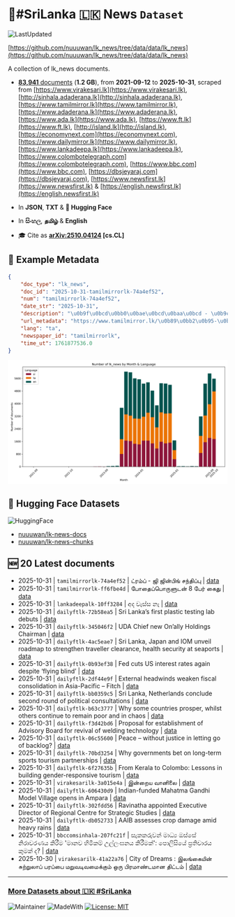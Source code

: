 # 📄#SriLanka 🇱🇰 News `Dataset`

![LastUpdated](https://img.shields.io/badge/last_updated-2025--10--31_08:16:50-green)

[https://github.com/nuuuwan/lk_news/tree/data/data/lk_news](https://github.com/nuuuwan/lk_news/tree/data/data/lk_news)

A collection of lk_news documents.

- [**83,941** documents](https://github.com/nuuuwan/lk_news/tree/data/data/lk_news) (**1.2 GB**), from **2021-09-12** to **2025-10-31**, scraped from [https://www.virakesari.lk](https://www.virakesari.lk), [http://sinhala.adaderana.lk](http://sinhala.adaderana.lk), [https://www.tamilmirror.lk](https://www.tamilmirror.lk), [https://www.adaderana.lk](https://www.adaderana.lk), [https://www.ada.lk](https://www.ada.lk), [https://www.ft.lk](https://www.ft.lk), [http://island.lk](http://island.lk), [https://economynext.com](https://economynext.com), [https://www.dailymirror.lk](https://www.dailymirror.lk), [https://www.lankadeepa.lk](https://www.lankadeepa.lk), [https://www.colombotelegraph.com](https://www.colombotelegraph.com), [https://www.bbc.com](https://www.bbc.com), [https://dbsjeyaraj.com](https://dbsjeyaraj.com), [https://www.newsfirst.lk](https://www.newsfirst.lk) & [https://english.newsfirst.lk](https://english.newsfirst.lk)

- In **JSON**, **TXT** & **🤗 Hugging Face**

- In **සිංහල**, **தமிழ்** & **English**

- 🎓 Cite as **[arXiv:2510.04124](https://arxiv.org/abs/2510.04124) [cs.CL]**

## 📝 Example Metadata

```json
{
    "doc_type": "lk_news",
    "doc_id": "2025-10-31-tamilmirrorlk-74a4ef52",
    "num": "tamilmirrorlk-74a4ef52",
    "date_str": "2025-10-31",
    "description": "\u0b9f\u0bcd\u0bb0\u0bae\u0bcd\u0baa\u0bcd - \u0b9c\u0bbf \u0b9c\u0bbf\u0ba9\u0bcd\u0baa\u0bbf\u0b99\u0bcd \u0b9a\u0ba8\u0bcd\u0ba4\u0bbf\u0baa\u0bcd\u0baa\u0bc1",
    "url_metadata": "https://www.tamilmirror.lk/\u0b89\u0bb2\u0b95-\u0b9a\u0bc6\u0baf\u0bcd\u0ba4\u0bbf\u0b95\u0bb3\u0bcd/\u0b9f\u0bcd\u0bb0\u0bae\u0bcd\u0baa\u0bcd-\u0b9c\u0bbf-\u0b9c\u0bbf\u0ba9\u0bcd\u0baa\u0bbf\u0b99\u0bcd-\u0b9a\u0ba8\u0bcd\u0ba4\u0bbf\u0baa\u0bcd\u0baa\u0bc1/50-367127",
    "lang": "ta",
    "newspaper_id": "tamilmirrorlk",
    "time_ut": 1761877536.0
}
```

![Chart](https://raw.githubusercontent.com/nuuuwan/lk_news/refs/heads/data/data/lk_news/docs_by_month_and_lang.png)

## 🤗 Hugging Face Datasets

![HuggingFace](https://img.shields.io/badge/-HuggingFace-FDEE21?style=for-the-badge&logo=HuggingFace)

- [nuuuwan/lk-news-docs](https://huggingface.co/datasets/nuuuwan/lk-news-docs)
- [nuuuwan/lk-news-chunks](https://huggingface.co/datasets/nuuuwan/lk-news-chunks)

## 🆕 20 Latest documents

- 2025-10-31 | `tamilmirrorlk-74a4ef52` | ட்ரம்ப் - ஜி ஜின்பிங் சந்திப்பு | [data](https://github.com/nuuuwan/lk_news/tree/data/data/lk_news/2020s/2025/2025-10-31-tamilmirrorlk-74a4ef52)
- 2025-10-31 | `tamilmirrorlk-ff6fbe4d` | போதைப்பொருளுடன் 8 பேர் கைது | [data](https://github.com/nuuuwan/lk_news/tree/data/data/lk_news/2020s/2025/2025-10-31-tamilmirrorlk-ff6fbe4d)
- 2025-10-31 | `lankadeepalk-10ff3284` | අද වැස්ස නෑ | [data](https://github.com/nuuuwan/lk_news/tree/data/data/lk_news/2020s/2025/2025-10-31-lankadeepalk-10ff3284)
- 2025-10-31 | `dailyftlk-72b58ea5` | Sri Lanka’s first plastic testing lab debuts | [data](https://github.com/nuuuwan/lk_news/tree/data/data/lk_news/2020s/2025/2025-10-31-dailyftlk-72b58ea5)
- 2025-10-31 | `dailyftlk-345046f2` | UDA Chief new On’ally Holdings Chairman | [data](https://github.com/nuuuwan/lk_news/tree/data/data/lk_news/2020s/2025/2025-10-31-dailyftlk-345046f2)
- 2025-10-31 | `dailyftlk-4ac5eae7` | Sri Lanka, Japan and IOM unveil roadmap to strengthen traveller clearance, health security at seaports | [data](https://github.com/nuuuwan/lk_news/tree/data/data/lk_news/2020s/2025/2025-10-31-dailyftlk-4ac5eae7)
- 2025-10-31 | `dailyftlk-0b93ef38` | Fed cuts US interest rates again despite ‘flying blind’ | [data](https://github.com/nuuuwan/lk_news/tree/data/data/lk_news/2020s/2025/2025-10-31-dailyftlk-0b93ef38)
- 2025-10-31 | `dailyftlk-2df44e9f` | External headwinds weaken fiscal consolidation in Asia-Pacific – Fitch | [data](https://github.com/nuuuwan/lk_news/tree/data/data/lk_news/2020s/2025/2025-10-31-dailyftlk-2df44e9f)
- 2025-10-31 | `dailyftlk-bb0359c5` | Sri Lanka, Netherlands conclude second round of political consultations | [data](https://github.com/nuuuwan/lk_news/tree/data/data/lk_news/2020s/2025/2025-10-31-dailyftlk-bb0359c5)
- 2025-10-31 | `dailyftlk-b63c3777` | Why some countries prosper, whilst others continue to remain poor and in chaos | [data](https://github.com/nuuuwan/lk_news/tree/data/data/lk_news/2020s/2025/2025-10-31-dailyftlk-b63c3777)
- 2025-10-31 | `dailyftlk-f3d42bd6` | Proposal for establishment of Advisory Board for revival of welding technology | [data](https://github.com/nuuuwan/lk_news/tree/data/data/lk_news/2020s/2025/2025-10-31-dailyftlk-f3d42bd6)
- 2025-10-31 | `dailyftlk-06c55600` | Peace – without justice in letting go of backlog? | [data](https://github.com/nuuuwan/lk_news/tree/data/data/lk_news/2020s/2025/2025-10-31-dailyftlk-06c55600)
- 2025-10-31 | `dailyftlk-70bd3254` | Why governments bet on long-term sports tourism partnerships | [data](https://github.com/nuuuwan/lk_news/tree/data/data/lk_news/2020s/2025/2025-10-31-dailyftlk-70bd3254)
- 2025-10-31 | `dailyftlk-6f27635b` | From Kerala to Colombo: Lessons in building gender-responsive tourism | [data](https://github.com/nuuuwan/lk_news/tree/data/data/lk_news/2020s/2025/2025-10-31-dailyftlk-6f27635b)
- 2025-10-31 | `virakesarilk-3a015e4a` | இன்றைய வானிலை | [data](https://github.com/nuuuwan/lk_news/tree/data/data/lk_news/2020s/2025/2025-10-31-virakesarilk-3a015e4a)
- 2025-10-31 | `dailyftlk-606430d9` | Indian-funded Mahatma Gandhi Model Village opens in Ampara | [data](https://github.com/nuuuwan/lk_news/tree/data/data/lk_news/2020s/2025/2025-10-31-dailyftlk-606430d9)
- 2025-10-31 | `dailyftlk-302fdd56` | Ravinatha appointed Executive Director of Regional Centre for Strategic Studies | [data](https://github.com/nuuuwan/lk_news/tree/data/data/lk_news/2020s/2025/2025-10-31-dailyftlk-302fdd56)
- 2025-10-31 | `dailyftlk-db052733` | AAIB assesses crop damage amid heavy rains | [data](https://github.com/nuuuwan/lk_news/tree/data/data/lk_news/2020s/2025/2025-10-31-dailyftlk-db052733)
- 2025-10-31 | `bbccomsinhala-207fc21f` | සැකකරුවන් මාධ්‍ය ඔස්සේ නිරාවරණය කිරීම 'මානව හිමිකම් උල්ලංඝනය කිරීමක්': පොලිසියේ ප්‍රතිචාරය කුමක් ද? | [data](https://github.com/nuuuwan/lk_news/tree/data/data/lk_news/2020s/2025/2025-10-31-bbccomsinhala-207fc21f)
- 2025-10-30 | `virakesarilk-41a22a76` | City of Dreams : இலங்கையின் சுற்றுலாப் பரப்பை மறுவடிவமைக்கும் ஒரு பிரமாண்டமான திட்டம் | [data](https://github.com/nuuuwan/lk_news/tree/data/data/lk_news/2020s/2025/2025-10-30-virakesarilk-41a22a76)

---

### [More Datasets about 🇱🇰 #SriLanka](https://github.com/nuuuwan/lk_datasets)

![Maintainer](https://img.shields.io/badge/maintainer-nuuuwan-red)
![MadeWith](https://img.shields.io/badge/made_with-python-blue)
[![License: MIT](https://img.shields.io/badge/License-MIT-yellow.svg)](https://opensource.org/licenses/MIT)
